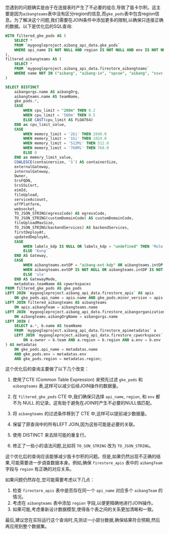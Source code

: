 您遇到的问题确实是由于在连接表时产生了不必要的组合,导致了笛卡尔积。这主要是因为`aibangteams`表中没有区分region的信息,而`gke_pods`表中包含region信息。为了解决这个问题,我们需要在JOIN条件中添加更多的限制,以确保只连接正确的数据。以下是优化后的SQL查询:



```sql
WITH filtered_gke_pods AS (
    SELECT *
    FROM `mygoogleproject.aibang_api_data.gke_pods`
    WHERE api_name IS NOT NULL AND region IS NOT NULL AND env IS NOT NULL
),
filtered_aibangteams AS (
    SELECT *
    FROM `mygoogleproject.aibang_api_data.firestore_aibangteams`
    WHERE name NOT IN ("aibang", "aibang-in", "spcoe", "aibang", "ssvc-aibang", "svc-aibangtest", "COLt")
)

SELECT DISTINCT
    aibangorgs.name AS aibangOrg,
    aibangteams.name AS teamName,
    gke_pods.*,
    CASE
        WHEN cpu_limit = "200m" THEN 0.2
        WHEN cpu_limit = '500m' THEN 0.5
        ELSE CAST(cpu_limit AS FLOAT64)
    END as cpu_limit_value,
    CASE
        WHEN memory_limit = '2Gi' THEN 2848.0
        WHEN memory_limit = '1Gi' THEN 1024.0
        WHEN memory_limit = '512Mi' THEN 512.0
        WHEN memory_limit = '768Mi' THEN 768.0
        ELSE 0
    END as memory_limit_value,
    COALESCE(containersize, 'S') AS containerSize,
    externalGateway,
    internalGateway,
    Owner,
    SrsFQDN,
    SrsSSLCert,
    eimId,
    fileUpload,
    serviceAccount,
    offPlatform,
    websocket,
    TO_JSON_STRING(egressCode) AS egressCode,
    TO_JSON_STRING(customDomainCode) AS customDomainCode,
    fileUploadMaxSize,
    TO_JSON_STRING(backendServices) AS backendServices,
    firstDeployAt,
    updatedDeployAt,
    CASE
        WHEN labels_kdp IS NULL OR labels_kdp = "undefined" THEN 'Mule'
        ELSE 'Kong'
    END AS Gateway,
    CASE
        WHEN aibangteams.extDP = "aibang-ext-kdp" OR aibangteams.intDP = "aibang-init-kdp" THEN "common"
        WHEN aibangteams.extDP IS NOT NULL OR aibangteams.intDP IS NOT NULL THEN 'dedicated'
        ELSE 'ule'
    END AS GatewayMode,
    metadatas.teamName AS cpworkspaces
FROM filtered_gke_pods AS gke_pods
LEFT JOIN `mygoogleproject.aibang_api_data.firestore_apis` AS apis
    ON gke_pods.api_name = apis.name AND gke_pods.minor_version = apis.version
LEFT JOIN filtered_aibangteams AS aibangteams
    ON apis.aibangTeam = aibangteams.name
LEFT JOIN `mygoogleproject.aibang_api_data.firestore_aibangorganizations` AS aibangorgs
    ON aibangteams.aibangOrgName = aibangorgs.name
LEFT JOIN (
    SELECT a.*, b.name AS teamName
    FROM `mygoogleproject.aibang_api_data.firestore_apimetadatas` a
    LEFT JOIN `mygoogleproject.aibang_api_data.firestore_cpworkspaces` b
        ON a.owner = b.team AND a.region = b.region AND a.env = b.env
) AS metadatas
    ON gke_pods.api_name = metadatas.name
    AND gke_pods.env = metadatas.env
    AND gke_pods.region = metadatas.region;

```

这个优化后的查询主要做了以下几个改变：

1. 使用了CTE (Common Table Expression) 来预先过滤 `gke_pods` 和 `aibangteams` 表,这样可以减少后续JOIN操作的数据量。

2. 在 `filtered_gke_pods` CTE 中,我们确保只选择 `api_name`, `region`, 和 `env` 都不为 NULL 的记录。这有助于避免在JOIN时产生不必要的NULL值匹配。

3. 将 `aibangteams` 的过滤条件移到了 CTE 中,这样可以提前减少数据量。

4. 保留了原查询中的所有LEFT JOIN,因为这些可能是必要的关联。

5. 使用 DISTINCT 来去除可能的重复行。

6. 修正了一些小的语法问题,比如将 `TO_SON_STRING` 改为 `TO_JSON_STRING`。

这个优化后的查询应该能够减少笛卡尔积的问题。但是,如果仍然出现不正确的结果,可能需要进一步调查数据本身。例如,确保 `firestore_apis` 表中的 `aibangTeam` 字段与 `region` 有正确的对应关系。

如果问题仍然存在,您可能需要考虑以下几点：

1. 检查 `firestore_apis` 表中是否存在同一个 `api_name` 对应多个 `aibangTeam` 的情况。
2. 考虑在 `aibangteams` 表中添加 `region` 字段,以便更精确地进行JOIN操作。
3. 如果可能,考虑重新设计数据模型,使得各个表之间的关系更加清晰和一致。

最后,建议您在实际运行这个查询时,先测试一小部分数据,确保结果符合预期,然后再应用到整个数据集。

